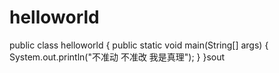 # helloworld
public class helloworld {
    public static void main(String[] args) {
        System.out.println("不准动 不准改 我是真理");
    }
}sout
